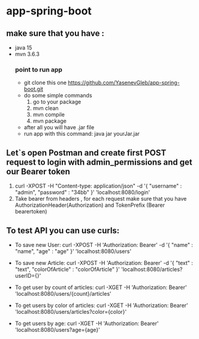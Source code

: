# app-spring-boot
## make sure that you have :
  - java 15
  - mvn 3.6.3 
    ### point to run app  
    - git clone this one https://github.com/YasenevGleb/app-spring-boot.git
    - do some simple commands 
      1. go to your package
      2. mvn clean
      3. mvn compile
      4. mvn package 
    - after all you will have .jar file 
    - run app with this command: java jar yourJar.jar 
## Let`s open Postman and create first POST request to login with admin_permissions and get our Bearer token
   1. curl -XPOST -H "Content-type: application/json" -d '{
"username" : "admin",
"password" : "34bb"
}' 'localhost:8080/login'
  2. Take bearer from headers , for each request make sure that you have AuthorizationHeader(Authorization) and TokenPrefix (Bearer bearertoken)
## To test API you can use curls:
   - To save new User: curl -XPOST -H 'Authorization: Bearer' -d '{
    "name" : "name",
    "age" : "age" }' 'localhost:8080/users'
 
  - To save new Article: curl -XPOST -H 'Authorization: Bearer' -d '{
    "text" : "text",
    "colorOfArticle" : "colorOfArticle"
    }' 'localhost:8080/articles?userID={}'
  - To get user by count of articles: curl -XGET -H 'Authorization: Bearer' 'localhost:8080/users/{count}/articles'
  - To get users by color of articles: curl -XGET -H 'Authorization: Bearer' 'localhost:8080/users/articles?color={color}'
  - To get users by age: curl -XGET -H 'Authorization: Bearer' 'localhost:8080/users?age={age}'
